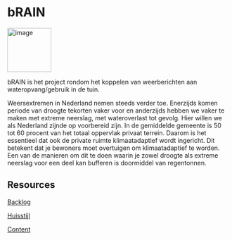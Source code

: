 # bRAIN

<img width="100" alt="image" src="https://github.com/fdnd-agency/SPATwater/assets/1061632/27629a23-fea3-4e93-9c3b-533a694b4044">


bRAIN is het project rondom het koppelen van weerberichten aan wateropvang/gebruik in de tuin.

Weersextremen in Nederland nemen steeds verder toe. Enerzijds komen periode van droogte tekorten vaker voor en anderzijds hebben we vaker te maken met extreme neerslag, met wateroverlast tot gevolg. Hier willen we als Nederland zijnde op voorbereid zijn. In de gemiddelde gemeente is 50 tot 60 procent van het totaal oppervlak privaat terrein. Daarom is het essentieel dat ook de private ruimte klimaatadaptief wordt ingericht. Dit betekent dat je bewoners moet overtuigen om klimaatadaptief te worden. Een van de manieren om dit te doen waarin je zowel droogte als extreme neerslag voor een deel kan bufferen is doormiddel van regentonnen.


## Resources

[Backlog](https://github.com/orgs/fdnd-agency/projects/19)

[Huisstijl]()  

[Content]()  
